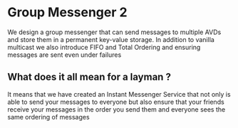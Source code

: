 # Group Messenger 2

We design a group messenger that can send messages to multiple AVDs and store them in a permanent key-value storage. 
In addition to vanilla multicast we also introduce FIFO and Total Ordering and ensuring messages are sent even under failures

## What does it all mean for a layman ?
It means that we have created an Instant Messenger Service that not only is able to send your messages to everyone 
but also ensure that your friends receive your messages in the order you send them and everyone sees the same ordering of messages

